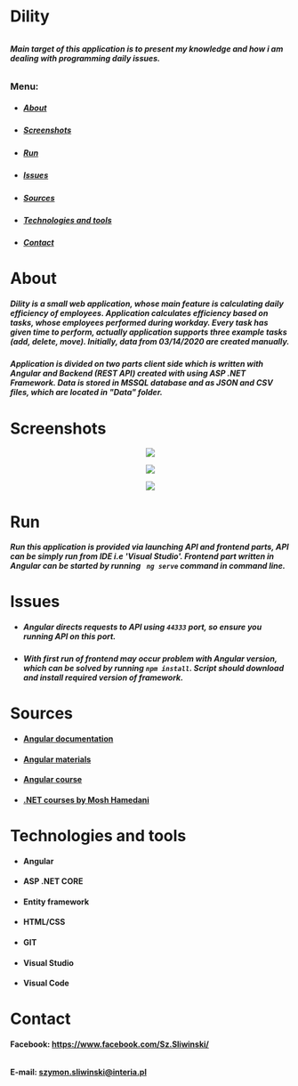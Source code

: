 # Dility
######
##### Main target of this application is to present my knowledge and how i am dealing with programming daily issues.
######

### Menu: 
* ##### [About](#about)
* ##### [Screenshots](#screenshots)
* ##### [Run](#run)
* ##### [Issues](#issues)
* ##### [Sources](#sources)
* ##### [Technologies and tools](#technologies-and-tools)
* ##### [Contact](#contact)

# About
##### Dility is a small web application, whose main feature is calculating daily efficiency of employees. Application calculates efficiency based on tasks, whose employees performed during workday. Every task has given time to perform, actually application supports three example tasks (add, delete, move). Initially, data from 03/14/2020 are created manually.

##### Application is divided on two parts client side which is written with Angular and Backend (REST API) created with using ASP .NET Framework. Data is stored in MSSQL database and as JSON and CSV files, which are located in "Data" folder.

# Screenshots
<p align="center">
  <img src="https://github.com/SzymonSliwinski/Dility/blob/master/Screenshots/scr1.PNG"/>
</p>
<p align="center">
  <img src="https://github.com/SzymonSliwinski/Dility/blob/master/Screenshots/scr2.PNG"/>
</p>
<p align="center">
  <img src="https://github.com/SzymonSliwinski/Dility/blob/master/Screenshots/scr3.PNG"/>
</p>

# Run
##### Run this application is provided via launching API and frontend parts, API can be simply run from IDE i.e 'Visual Studio'. Frontend part written in Angular can be started by running ``` ng serve``` command in command line.
######

# Issues
- ##### Angular directs requests to API using ``` 44333 ``` port, so ensure you running API on this port.
- ##### With first run of frontend may occur problem with Angular version, which can be solved by running ``` npm install ```. Script should download and install required version of framework.

# Sources
* #### [Angular documentation](https://angular.io/docs)
* #### [Angular materials](https://material.angular.io/)
* #### [Angular course](https://www.udemy.com/course/angular-kompletny-kurs-od-podstaw/)
* #### [.NET courses by Mosh Hamedani](https://www.udemy.com/user/moshfeghhamedani/)

# Technologies and tools

 * #### Angular
 * #### ASP .NET CORE
 * #### Entity framework
 * #### HTML/CSS
 * #### GIT
 * #### Visual Studio
 * #### Visual Code

# Contact
#### Facebook: https://www.facebook.com/Sz.Sliwinski/
######
#### E-mail: szymon.sliwinski@interia.pl

